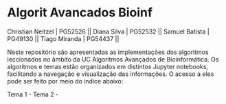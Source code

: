 # Algorit Avancados Bioinf

Christian Neitzel | PG52526 ||
Diana Silva | PG52532 ||
Samuel Batista | PG49130 ||
Tiago Miranda | PG54437 ||

Neste repositório são apresentadas as implementações dos algoritmos leccionados no âmbito da UC Algoritmos Avançados de Bioinformática. Os algoritmos e temas estão organizados em distintos Jupyter notebooks, facilitando a navegação e visualização das informações. O acesso a eles pode ser feito por meio do índice abaixo:

Tema 1 - 
Tema 2 - 
